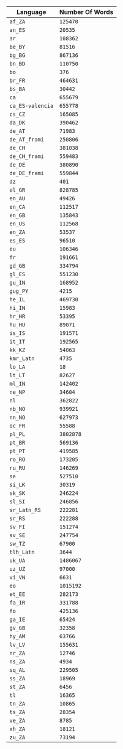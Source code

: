 
| Language | Number Of Words |
|----------|-----------------|
| `af_ZA` | `125470` |
| `an_ES` | `20535` |
| `ar` | `108362` |
| `be_BY` | `81516` |
| `bg_BG` | `867136` |
| `bn_BD` | `110750` |
| `bo` | `376` |
| `br_FR` | `464631` |
| `bs_BA` | `30442` |
| `ca` | `655679` |
| `ca_ES-valencia` | `655778` |
| `cs_CZ` | `165085` |
| `da_DK` | `390462` |
| `de_AT` | `71983` |
| `de_AT_frami` | `250806` |
| `de_CH` | `381038` |
| `de_CH_frami` | `559483` |
| `de_DE` | `380890` |
| `de_DE_frami` | `559844` |
| `dz` | `401` |
| `el_GR` | `828785` |
| `en_AU` | `49426` |
| `en_CA` | `112517` |
| `en_GB` | `135843` |
| `en_US` | `112568` |
| `en_ZA` | `53537` |
| `es_ES` | `96510` |
| `eu` | `106346` |
| `fr` | `191661` |
| `gd_GB` | `334794` |
| `gl_ES` | `551230` |
| `gu_IN` | `168952` |
| `gug_PY` | `4215` |
| `he_IL` | `469730` |
| `hi_IN` | `15983` |
| `hr_HR` | `53395` |
| `hu_HU` | `89071` |
| `is_IS` | `191571` |
| `it_IT` | `192565` |
| `kk_KZ` | `54063` |
| `kmr_Latn` | `4735` |
| `lo_LA` | `18` |
| `lt_LT` | `82627` |
| `ml_IN` | `142402` |
| `ne_NP` | `34604` |
| `nl` | `362822` |
| `nb_NO` | `939921` |
| `nn_NO` | `627973` |
| `oc_FR` | `55588` |
| `pl_PL` | `3802878` |
| `pt_BR` | `569136` |
| `pt_PT` | `419585` |
| `ro_RO` | `173205` |
| `ru_RU` | `146269` |
| `se` | `527510` |
| `si_LK` | `30319` |
| `sk_SK` | `246224` |
| `sl_SI` | `246856` |
| `sr_Latn_RS` | `222281` |
| `sr_RS` | `222288` |
| `sv_FI` | `151274` |
| `sv_SE` | `247754` |
| `sw_TZ` | `67900` |
| `tlh_Latn` | `3644` |
| `uk_UA` | `1486067` |
| `uz_UZ` | `97000` |
| `vi_VN` | `6631` |
| `eo` | `1015192` |
| `et_EE` | `282173` |
| `fa_IR` | `331788` |
| `fo` | `425136` |
| `ga_IE` | `65424` |
| `gv_GB` | `32358` |
| `hy_AM` | `63766` |
| `lv_LV` | `155631` |
| `nr_ZA` | `12746` |
| `ns_ZA` | `4934` |
| `sq_AL` | `229505` |
| `ss_ZA` | `18969` |
| `st_ZA` | `6456` |
| `tl` | `16365` |
| `tn_ZA` | `10865` |
| `ts_ZA` | `28354` |
| `ve_ZA` | `8785` |
| `xh_ZA` | `18121` |
| `zu_ZA` | `73194` |
